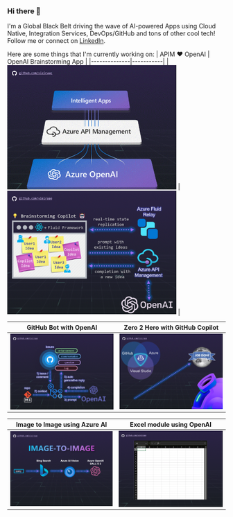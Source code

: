 ### Hi there 👋

I'm a Global Black Belt driving the wave of AI-powered Apps using Cloud Native, Integration Services, DevOps/GitHub and tons of other cool tech!
Follow me or connect on [LinkedIn](https://www.linkedin.com/in/vieira/).

Here are some things that I'm currently working on:
| APIM ♥️ OpenAI   | OpenAI Brainstorming App     |
|--------------|-----------|
| [<img width="390" src="https://github.com/vieiraae/vieiraae/blob/main/media/APIM+AzureOpenAI.gif?raw=true">](https://aka.ms/ai-gateway) | [<img width="390" src="https://github.com/vieiraae/OpenAIBrainstorming/raw/main/brainstorming-copilot.gif">](https://github.com/vieiraae/OpenAIBrainstorming) |

| GitHub Bot with OpenAI   | Zero 2 Hero with GitHub Copilot |
|--------------|-----------|
| [<img width="390" src="https://github.com/vieiraae/github-with-openai/raw/main/flow.gif">](https://github.com/vieiraae/github-with-openai) | [<img width="390" src="https://github.com/vieiraae/vieiraae/blob/main/media/zero2hero.gif?raw=true">](https://github.com/Azure-Samples/zero2hero) |

| Image to Image using Azure AI | Excel module using OpenAI |
|--------------|-----------|
| [<img width="390" src="https://github.com/vieiraae/image-to-image/raw/main/image-to-image.gif">](https://github.com/vieiraae/image-to-image) | [<img width="390" src="https://github.com/vieiraae/Excel-with-OpenAI/raw/main/images/Excel-with-OpenAI.gif">](https://github.com/vieiraae/Excel-with-OpenAI) |


<!--
**vieiraae/vieiraae** is a ✨ _special_ ✨ repository because its `README.md` (this file) appears on your GitHub profile.

Here are some ideas to get you started:

- 🔭 I’m currently working on ...
- 🌱 I’m currently learning ...
- 👯 I’m looking to collaborate on ...
- 🤔 I’m looking for help with ...
- 💬 Ask me about ...
- 📫 How to reach me: ...
- 😄 Pronouns: ...
- ⚡ Fun fact: ...
-->
